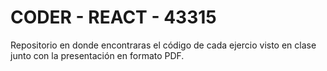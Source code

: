 # CODER - REACT - 43315

Repositorio en donde encontraras el código de cada ejercio visto en clase junto con la presentación en formato PDF.